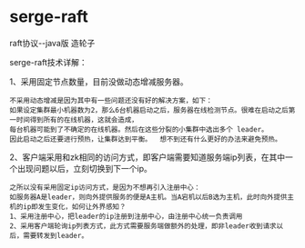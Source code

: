# serge-raft
raft协议--java版
造轮子

serge-raft技术详解：


1、采用固定节点数量，目前没做动态增减服务器。


	不采用动态增减是因为其中有一些问题还没有好的解决方案，如下：
	如果设定集群最小机器数为2，那么6台机器启动之后，服务器在线检测节点。很难在启动之后第一时间得到所有的在线机器，这就会造成，
	每台机器可能到了不确定的在线机器。然后在这些分裂的小集群中选出多个 leader。
	因此启动之后还要进行预热，让集群达到平衡。  想不到还有什么更好的办法来避免预热。
	
	
2、客户端采用和zk相同的访问方式，即客户端需要知道服务端ip列表，在其中一个出现问题以后，立刻切换到下一个ip。


	之所以没有采用固定ip访问方式，是因为不想再引入注册中心：
	如服务器A是leader，则向外提供服务的便是A主机。当A宕机以后B选为主机，此时向外提供主机的ip即发生变化，如何让外界感知？
	1、采用注册中心，把leader的ip注册到注册中心，由注册中心统一负责调用
	2、采用客户端轮询ip列表方式，此方式需要服务端做额外的处理，即非leader收到请求以后，需要转发到leader。
